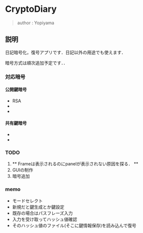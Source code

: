 # CryptoDiary
> author : Yopiyama
## 説明
日記暗号化，復号アプリです．日記以外の用途でも使えます．

暗号方式は順次追加予定です．．

### 対応暗号
#### 公開鍵暗号
* RSA
* 
* 

#### 共有鍵暗号
* 
* 


### TODO
1. ** Frameは表示されるのにpanelが表示されない原因を探る． **
1. GUIの制作
1. 暗号追加


### memo
* モードセレクト
* 新規だと鍵生成とか鍵設定
* 既存の場合はパスフレーズ入力
* 入力を受け取ってハッシュ値確認
* そのハッシュ値のファイル(そこに鍵情報保存)を読み込んで復号

